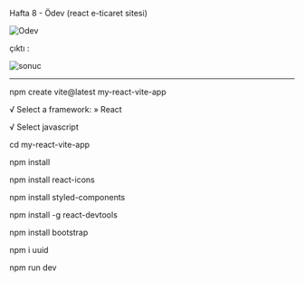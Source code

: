 Hafta 8 - Ödev (react e-ticaret sitesi)

![Odev](https://github.com/TkN42/React/assets/29886553/74469ad5-3e90-4bf2-9d23-c67649d9bb1e)



çıktı :

![sonuc](https://github.com/TkN42/React/assets/29886553/61abafc6-457d-4699-ab32-ae3ec3375467)



----------------------------------------------------------------


npm create vite@latest my-react-vite-app

√ Select a framework: » React

√ Select javascript

cd my-react-vite-app

npm install

npm install react-icons

npm install styled-components

npm install -g react-devtools

npm install bootstrap

npm i uuid

npm run dev

